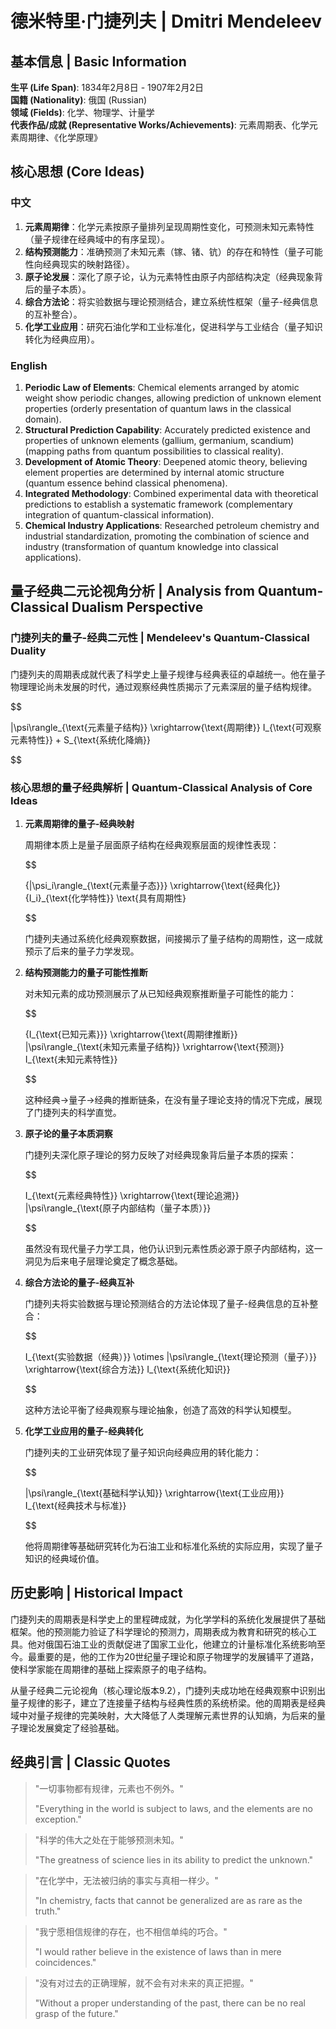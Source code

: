 # 德米特里·门捷列夫 | Dmitri Mendeleev

## 基本信息 | Basic Information

**生平 (Life Span)**: 1834年2月8日 - 1907年2月2日  
**国籍 (Nationality)**: 俄国 (Russian)  
**领域 (Fields)**: 化学、物理学、计量学  
**代表作品/成就 (Representative Works/Achievements)**: 元素周期表、化学元素周期律、《化学原理》

## 核心思想 (Core Ideas)

### 中文
1. **元素周期律**：化学元素按原子量排列呈现周期性变化，可预测未知元素特性（量子规律在经典域中的有序呈现）。
2. **结构预测能力**：准确预测了未知元素（镓、锗、钪）的存在和特性（量子可能性向经典现实的映射路径）。
3. **原子论发展**：深化了原子论，认为元素特性由原子内部结构决定（经典现象背后的量子本质）。
4. **综合方法论**：将实验数据与理论预测结合，建立系统性框架（量子-经典信息的互补整合）。
5. **化学工业应用**：研究石油化学和工业标准化，促进科学与工业结合（量子知识转化为经典应用）。

### English
1. **Periodic Law of Elements**: Chemical elements arranged by atomic weight show periodic changes, allowing prediction of unknown element properties (orderly presentation of quantum laws in the classical domain).
2. **Structural Prediction Capability**: Accurately predicted existence and properties of unknown elements (gallium, germanium, scandium) (mapping paths from quantum possibilities to classical reality).
3. **Development of Atomic Theory**: Deepened atomic theory, believing element properties are determined by internal atomic structure (quantum essence behind classical phenomena).
4. **Integrated Methodology**: Combined experimental data with theoretical predictions to establish a systematic framework (complementary integration of quantum-classical information).
5. **Chemical Industry Applications**: Researched petroleum chemistry and industrial standardization, promoting the combination of science and industry (transformation of quantum knowledge into classical applications).

## 量子经典二元论视角分析 | Analysis from Quantum-Classical Dualism Perspective

### 门捷列夫的量子-经典二元性 | Mendeleev's Quantum-Classical Duality

门捷列夫的周期表成就代表了科学史上量子规律与经典表征的卓越统一。他在量子物理理论尚未发展的时代，通过观察经典性质揭示了元素深层的量子结构规律。

$$

|\psi\rangle_{\text{元素量子结构}} \xrightarrow{\text{周期律}} I_{\text{可观察元素特性}} + S_{\text{系统化降熵}}

$$

### 核心思想的量子经典解析 | Quantum-Classical Analysis of Core Ideas

1. **元素周期律的量子-经典映射**

   周期律本质上是量子层面原子结构在经典观察层面的规律性表现：

   $$
   
   \{|\psi_i\rangle_{\text{元素量子态}}\} \xrightarrow{\text{经典化}} \{I_i\}_{\text{化学特性}} \text{具有周期性}
   
   $$

   门捷列夫通过系统化经典观察数据，间接揭示了量子结构的周期性，这一成就预示了后来的量子力学发现。

2. **结构预测能力的量子可能性推断**

   对未知元素的成功预测展示了从已知经典观察推断量子可能性的能力：

   $$
   
   \{I_{\text{已知元素}}\} \xrightarrow{\text{周期律推断}} |\psi\rangle_{\text{未知元素量子结构}} \xrightarrow{\text{预测}} I_{\text{未知元素特性}}
   
   $$

   这种经典→量子→经典的推断链条，在没有量子理论支持的情况下完成，展现了门捷列夫的科学直觉。

3. **原子论的量子本质洞察**

   门捷列夫深化原子理论的努力反映了对经典现象背后量子本质的探索：

   $$
   
   I_{\text{元素经典特性}} \xrightarrow{\text{理论追溯}} |\psi\rangle_{\text{原子内部结构（量子本质）}}
   
   $$

   虽然没有现代量子力学工具，他仍认识到元素性质必源于原子内部结构，这一洞见为后来电子层理论奠定了概念基础。

4. **综合方法论的量子-经典互补**

   门捷列夫将实验数据与理论预测结合的方法论体现了量子-经典信息的互补整合：

   $$
   
   I_{\text{实验数据（经典）}} \otimes |\psi\rangle_{\text{理论预测（量子）}} \xrightarrow{\text{综合方法}} I_{\text{系统化知识}}
   
   $$

   这种方法论平衡了经典观察与理论抽象，创造了高效的科学认知模型。

5. **化学工业应用的量子-经典转化**

   门捷列夫的工业研究体现了量子知识向经典应用的转化能力：

   $$
   
   |\psi\rangle_{\text{基础科学认知}} \xrightarrow{\text{工业应用}} I_{\text{经典技术与标准}}
   
   $$

   他将周期律等基础研究转化为石油工业和标准化系统的实际应用，实现了量子知识的经典域价值。

## 历史影响 | Historical Impact

门捷列夫的周期表是科学史上的里程碑成就，为化学学科的系统化发展提供了基础框架。他的预测能力验证了科学理论的预测力，周期表成为教育和研究的核心工具。他对俄国石油工业的贡献促进了国家工业化，他建立的计量标准化系统影响至今。最重要的是，他的工作为20世纪量子理论和原子物理学的发展铺平了道路，使科学家能在周期律的基础上探索原子的电子结构。

从量子经典二元论视角（核心理论版本9.2），门捷列夫成功地在经典观察中识别出量子规律的影子，建立了连接量子结构与经典性质的系统桥梁。他的周期表是经典域中对量子规律的完美映射，大大降低了人类理解元素世界的认知熵，为后来的量子理论发展奠定了经验基础。

## 经典引言 | Classic Quotes

> "一切事物都有规律，元素也不例外。"
> 
> "Everything in the world is subject to laws, and the elements are no exception."

> "科学的伟大之处在于能够预测未知。"
> 
> "The greatness of science lies in its ability to predict the unknown."

> "在化学中，无法被归纳的事实与真相一样少。"
> 
> "In chemistry, facts that cannot be generalized are as rare as the truth."

> "我宁愿相信规律的存在，也不相信单纯的巧合。"
> 
> "I would rather believe in the existence of laws than in mere coincidences."

> "没有对过去的正确理解，就不会有对未来的真正把握。"
> 
> "Without a proper understanding of the past, there can be no real grasp of the future."

